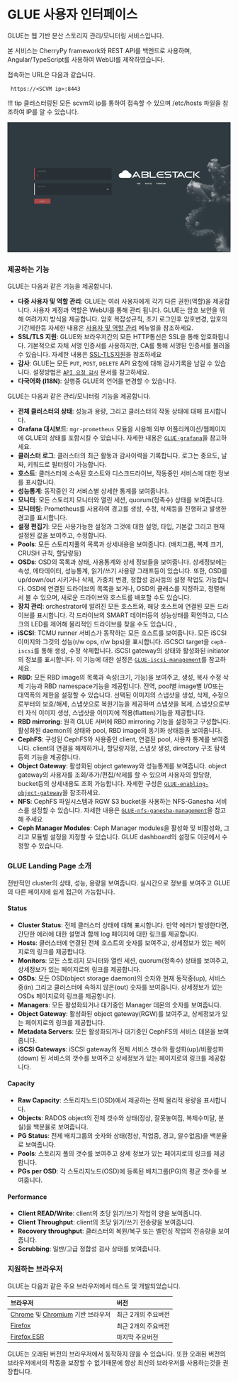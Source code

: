 # GLUE 사용자 인터페이스
GLUE는 웹 기반 분산 스토리지 관리/모니터링 서비스입니다.

본 서비스는 CherryPy framework와 REST API를 백엔드로 사용하며, Angular/TypeScript를 사용하여 WebUI를 제작하였습니다.

접속하는 URL은 다음과 같습니다.

 ``` 
  https://<SCVM ip>:8443 
 ```
!!! tip
    클러스터링된 모든 scvm의 ip를 통하여 접속할 수 있으며 /etc/hosts 파일을 참조하여 IP를 알 수 있습니다.

![glue-login-webui](../../assets/images/glue_login_webUI.png)


### 제공하는 기능

GLUE는 다음과 같은 기능을 제공합니다.

-   **다중 사용자 및 역할 관리**: GLUE는 여러 사용자에게 각기 다른 권한(역할)을 제공합니다.
    사용자 계정과 역할은 WebUI를 통해 관리 됩니다. GLUE는 암호 보안을 위해 여려가지 방식을 제공합니다. 암호 복잡성규칙, 초기 로그인후 암호변경, 암호의 기간제한등
    자세한 내용은 [사용자 및 역할 관리](account&role-guide.md#_1) 메뉴얼을 참조하세요.
-   **SSL/TLS 지원**: GLUE와 브라우저간의 모든 HTTP통신은 SSL을 통해 암호화됩니다. 기본적으로 자체 서명 인증서를 사용하지만, CA를 통해 서명된 인증서를
    불러올 수 있습니다. 자세한 내용은 [SSL-TLS지원](config-guide.md#ssltls)을 참조하세요
-   **감사**: GLUE는 모든 `PUT`, `POST`, `DELETE` API 요청에 대해 감사기록을 남길 수 있습니다.
    설정방법은 [`API 요청 감사`](api-request-audit-guide.md#api) 문서를 참고하세요.
-   **다국어화 (I18N)**: 실행중 GLUE의 언어를 변경할 수 있습니다.

GLUE는 다음과 같은 관리/모니터링 기능을 제공합니다.

-   **전체 클러스터의 상태**: 성능과 용량, 그리고 클러스터의 작동 상태에 대해 표시합니다.
-   **Grafana 대시보드**: `mgr-prometheus` 모듈을 사용해 외부 어플리케이션/웹페이지에 GLUE의 상태를 포함시킬 수 있습니다.
    자세한 내용은 [`GLUE-grafana`](under-construction.md)을 참고하세요.
-   **클러스터 로그**: 클러스터의 최근 활동과 감사이력을 기록합니다. 로그는 중요도, 날짜, 키워드로 필터링이 가능합니다.
-   **호스트**: 클러스터에 소속된 호스트와 디스크드라이브, 작동중인 서비스에 대한 정보를 표시합니다.
-   **성능통계**: 동작중인 각 서비스별 상세한 통계를 보여줍니다.
-   **모니터**: 모든 스토리지 모니터와 열린 세션, quorum(정족수) 상태를 보여줍니다.
-   **모니터링**: Prometheus를 사용하여 경고를 생성, 수정, 삭제등을 진행하고 발생한 경고를 표시합니다.
-   **설정 편집기**: 모든 사용가능한 설정과 그것에 대한 설명, 타입, 기본값 그리고 현재 설정된 값을 보여주고, 수정합니다.
-   **Pools**: 모든 스토리지풀의 목록과 상세내용을 보여줍니다. (배치그룹, 복제 크기, CRUSH 규칙, 할당량등)
-   **OSDs**: OSD의 목록과 상태, 사용통계와 상세 정보들을 보여줍니다. 상세정보에는 속성, 메타데이터, 성능통계, 읽기/쓰기 사용량 그래프등이 있습니다.
    또한, OSD를 up/down/out 시키거나 삭제, 가중치 변경, 정합성 검사등의 설정 작업도 가능합니다.
    OSD에 연결된 드라이브의 목록을 보거나, OSD의 클래스를 지정하고, 정렬해서 볼 수 있으며, 새로운 드라이브와 호스트를 배포할 수도 있습니다.
-   **장치 관리**: orchestrator에 알려진 모든 호스트와, 해당 호스트에 연결된 모든 드라이브를 표시합니다.
    각 드라이브의 SMART 데이터등의 성능상태를 확인하고, 디스크의 LED를 제어해 물리적인 드라이브를 찾을 수도 있습니다.,
-   **iSCSI**: TCMU runner 서비스가 동작하는 모든 호스트를 보여줍니다. 모든 iSCSI이미지와 그것의 성능(r/w ops, r/w bps)을 표시합니다.
    iSCSCI target을 `ceph-iscsi`를 통해 생성, 수정 삭제합니다. iSCSI gateway의 상태와 활성화된 initiator의 정보를 표시합니다.
    이 기능에 대한 설정은 [`GLUE-iscsi-management`](under-construction.md)를 참고하세요.
-   **RBD**: 모든 RBD image의 목록과 속성(크기, 기능)을 보여주고, 생성, 복사 수정 삭제 기능과 RBD namespace기능을 제공합니다.
    전역, pool별 image별 I/O또는 대역폭의 제한을 설정할 수 있습니다.
    선택된 이미지의 스냅샷을 생성, 삭제, 수정으로부터의 보호/해제, 스냅샷으로 복원기능을 제공하며
    스냅샷을 복제, 스냅샷으로부터 자식 이미지 생성, 스냅샷을 이미지에 적용(flatten)기능을 제공합니다.
-   **RBD mirroring**: 원격 GLUE 서버에 RBD mirroring 기능을 설정하고 구성합니다.
    활성화된 daemon의 상태와 pool, RBD image의 동기화 상태등을 보여줍니다.
-   **CephFS**: 구성된 CephFS와 사용중인 client, 연결된 pool, 사용자 통계를 보여줍니다.
    client의 연결을 해제하거나, 할당량지정, 스냅샷 생성, directory 구조 탐색등의 기능을 제공합니다.
-   **Object Gateway**: 활성화된 object gateway와 성능통계를 보여줍니다.
    object gateway의 사용자를 조회/추가/편집/삭제를 할 수 있으며 사용자의 할당량, bucket등의 상세내용도 조회 가능합니다.
    자세한 구성은 [`GLUE-enabling-object-gateway`](under-construction.md)을 참조하세요.
-   **NFS**: CephFS 파일시스템과 RGW S3 bucket을 사용하는 NFS-Ganesha 서비스를 설정할 수 있습니다. 자세한 내용은 [`GLUE-nfs-ganesha-management`](under-construction.md)을 참고해 주세요
-   **Ceph Manager Modules**: Ceph Manager modules을 활성화 및 비활성화, 그리고 모듈별 설정을 지정할 수 있습니다. GLUE dashboard의 설정도 이곳에서 수정할 수 있습니다.

### GLUE Landing Page 소개


전반적인 cluster의 상태, 성능, 용량을 보여줍니다. 실시간으로 정보를 보여주고 GLUE의 다른 페이지에 쉽게 접근이 가능합니다.

#### Status

-   **Cluster Status**: 전체 클러스터 상태에 대해 표시합니다. 만약 에러가 발생한다면, 간단한 에러에 대한 설명과 함께 log 페이지에 대한 링크를 제공합니다.
-   **Hosts**: 클러스터에 연결된 전체 호스트의 숫자를 보여주고, 상세정보가 있는 페이지로의 링크를 제공합니다.
-   **Monitors**: 모든 스토리지 모니터와 열린 세션, quorum(정족수) 상태를 보여주고, 상세정보가 있는 페이지로의 링크를 제공합니다.
-   **OSDs**: 모든 OSD(object storage daemon)의 숫자와 현재 동작중(up), 서비스중(in) 그리고 클러스터에 속하지 않은(out) 숫자를 보여줍니다. 상세정보가 있는 OSDs 페이지로의 링크를 제공합니다.
-   **Managers**: 모든 활성화되거나 대기중인 Manager 데몬의 숫자를 보여줍니다.
-   **Object Gateway**: 활성화된 object gateway(RGW)를 보여주고, 상세정보가 있는 페이지로의 링크를 제공합니다.
-   **Metadata Servers**: 모든 활성화되거나 대기중인 CephFS의 서비스 데몬을 보여줍니다.
-   **iSCSI Gateways**: iSCSI gateway의 전체 서비스 갯수와 활성화(up)/비활성화(down) 된 서비스의 갯수를 보여주고 상세정보가 있는 페이지로의 링크를 제공합니다.

#### Capacity

-   **Raw Capacity**: 스토리지노드(OSD)에서 제공하는 전체 물리적 용량을 표시합니다.
-   **Objects**: RADOS object의 전체 갯수와 상태(정상, 잘못놓여짐, 복제수미달, 분실)을 백분율로 보여줍니다.
-   **PG Status**: 전제 배치그룹의 숫자와 상태(정상, 작업중, 경고, 알수없음)을 백분율로 보여줍니다.
-   **Pools**: 스토리지 풀의 갯수를 보여주고 상세 정보가 있는 페이지로의 링크를 제공합니다.
-   **PGs per OSD**: 각 스토리지노드(OSD)에 등록된 배치그룹(PG)의 평균 갯수를 보여줍니다.

#### Performance

-   **Client READ/Write**: client의 초당 읽기/쓰기 작업의 양을 보여줍니다.
-   **Client Throughput**: client의 초당 읽기/쓰기 전송량을 보여줍니다.
-   **Recovery throughput**: 클러스터의 복원/복구 또는 벨런싱 작업의 전송량을 보여줍니다.
-   **Scrubbing**: 일반/고급 정합성 검사 상태를 보여줍니다.

### 지원하는 브라우저


GLUE는 다음과 같은 주요 브라우저에서 테스트 및 개발되었습니다.

|브라우저|버전|
|:---|:---|
|[Chrome](https://www.google.com/chrome/) 및 [Chromium](https://www.chromium.org/) 기반 브라우저        |최근 2개의 주요버전|
|[Firefox](https://www.mozilla.org/firefox/)                                                        |최근 2개의 주요버전|
|[Firefox ESR](https://www.mozilla.org/firefox/enterprise/)                                         |마지막 주요버전|




GLUE는 오래된 버전의 브라우저에서 동작하지 않을 수 있습니다. 또한 오래된 버전의 브라우저에서의 작동을 보장할 수 없기때문에 항상 최신의 브라우저를 사용하는것을 권장합니다.
 
